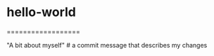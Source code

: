# hello-world
==================

"A bit about myself" # a commit message that describes my changes
